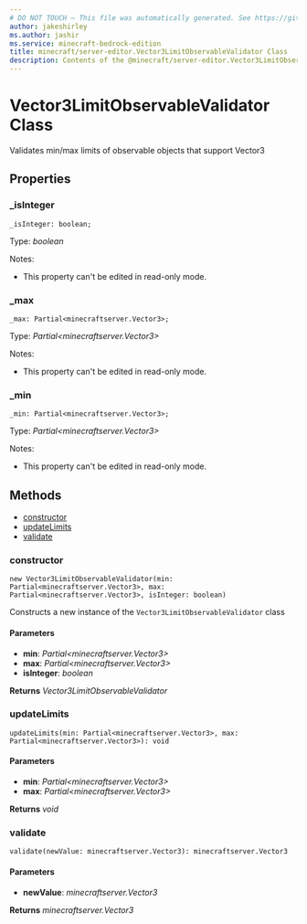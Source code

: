 ```yaml
---
# DO NOT TOUCH — This file was automatically generated. See https://github.com/mojang/minecraftapidocsgenerator to modify descriptions, examples, etc.
author: jakeshirley
ms.author: jashir
ms.service: minecraft-bedrock-edition
title: minecraft/server-editor.Vector3LimitObservableValidator Class
description: Contents of the @minecraft/server-editor.Vector3LimitObservableValidator class.
---
```

# Vector3LimitObservableValidator Class

Validates min/max limits of observable objects that support Vector3

## Properties

### **_isInteger**
`_isInteger: boolean;`

Type: *boolean*

Notes:
  - This property can't be edited in read-only mode.

### **_max**
`_max: Partial<minecraftserver.Vector3>;`

Type: *Partial<minecraftserver.Vector3>*

Notes:
  - This property can't be edited in read-only mode.

### **_min**
`_min: Partial<minecraftserver.Vector3>;`

Type: *Partial<minecraftserver.Vector3>*

Notes:
  - This property can't be edited in read-only mode.

## Methods
- [constructor](#(constructor))
- [updateLimits](#updatelimits)
- [validate](#validate)

### **constructor**
`
new Vector3LimitObservableValidator(min: Partial<minecraftserver.Vector3>, max: Partial<minecraftserver.Vector3>, isInteger: boolean)
`

Constructs a new instance of the `Vector3LimitObservableValidator` class

#### **Parameters**
- **min**: *Partial<minecraftserver.Vector3>*
- **max**: *Partial<minecraftserver.Vector3>*
- **isInteger**: *boolean*

**Returns** *Vector3LimitObservableValidator*

### **updateLimits**
`
updateLimits(min: Partial<minecraftserver.Vector3>, max: Partial<minecraftserver.Vector3>): void
`

#### **Parameters**
- **min**: *Partial<minecraftserver.Vector3>*
- **max**: *Partial<minecraftserver.Vector3>*

**Returns** *void*

### **validate**
`
validate(newValue: minecraftserver.Vector3): minecraftserver.Vector3
`

#### **Parameters**
- **newValue**: *minecraftserver.Vector3*

**Returns** *minecraftserver.Vector3*
